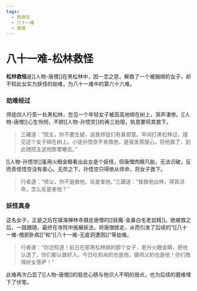 ```yaml
---
tags:
  - 西游记
  - 八十一难
  - 唐僧
---
```

# 八十一难-松林救怪

**松林救怪**是[[人物-唐僧]]在黑松林中，因一念之慈，解救了一个被捆绑的女子，却不知此女实为妖怪的劫难，为八十一难中的第六十六难。

### **劫难经过**
师徒四人行至一处黑松林，忽见一个年轻女子被高高地绑在树上，哭声凄惨。[[人物-唐僧]]心生怜悯，不顾[[人物-孙悟空]]的再三劝阻，执意要将其救下。
> 三藏道：“院主，你不要生疑，说我师徒们有甚邪意。早间打黑松林过，撞见这个女子绑在树上。小徒孙悟空不肯救他，是我发菩提心，将他救了，到此随院主送他那里睡去。”

[[人物-孙悟空]]虽用火眼金睛看出此女是个妖怪，但唐僧肉眼凡胎，无法识破，反而责怪悟空没有善心。无奈之下，孙悟空只得依从师命，将女子救下。
> 行者道：“师父，你不是救他，反是害他。”三藏道：“我救他出林，得其活命，怎么反是害他？”

### **妖怪真身**
这名女子，正是之后在镇海禅林寺摄走唐僧的[[妖魔-金鼻白毛老鼠精]]。她被救之后，一路跟随，最终在寺院中施展妖法，将唐僧掳走，从而引发了后续的“[[八十一难-僧房卧病]]”和“[[八十一难-无底洞遭困]]”等劫难。
> 行者道：“你岂知道！前日在那黑松林绑的那个女子，老孙火眼金睛，把他认透了，你们都认做好人。今日吃和尚的也是他，摄师父的也是他！你们救得好女菩萨！”

此难再次凸显了[[人物-唐僧]]的慈悲心肠与他识人不明的弱点，也为后续的磨难埋下了伏笔。
